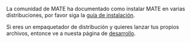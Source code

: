 <!--
.. link:
.. description:
.. tags: 
.. date: 2012-04-17 06:32:31
.. title: Instalación
.. slug: install
-->

La comunidad de MATE ha documentado como instalar MATE en varias distribuciones,
por favor siga la [guía de instalación](http://wiki.mate-desktop.org/download).

Si eres un empaquetador de distribución y quieres lanzar tus propios archivos,
entonce ve a nuesta página de [desarrollo](/development/).
